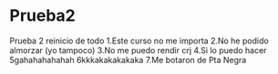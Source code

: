 # Prueba2

Prueba 2 reinicio de todo
1.Este curso no me importa
2.No he podido almorzar (yo tampoco)
3.No me puedo rendir crj
4.Si lo puedo hacer
5gahahahahahah
6kkkakakakakaka
7.Me botaron de Pta Negra